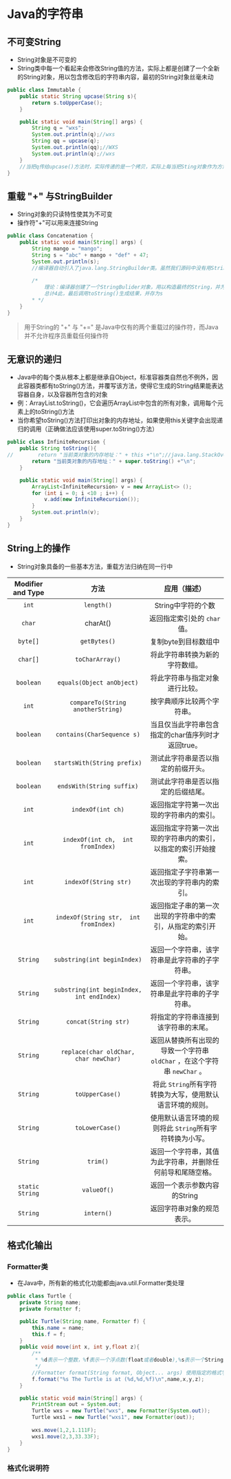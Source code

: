 # Java的字符串

## 不可变String

* String对象是不可变的
* String类中每一个看起来会修改String值的方法，实际上都是创建了一个全新的String对象，用以包含修改后的字符串内容，最初的String对象丝毫未动

```java
public class Immutable {
    public static String upcase(String s){
        return s.toUpperCase();
    }

    public static void main(String[] args) {
        String q = "wxs";
        System.out.println(q);//wxs
        String qq = upcase(q);
        System.out.println(qq);//WXS
        System.out.println(q);//wxs
    }
    //当把q传给upcase()方法时，实际传递的是一个拷贝，实际上每当把Sting对象作为方法的参数时，都会复制一份引用，而该引用所指的对象其实一直待在单一的物理位置上，从未动过
}

```

## 重载 "+" 与StringBuilder

* String对象的只读特性使其为不可变
* 操作符"+"可以用来连接String

```java
public class Concatenation {
    public static void main(String[] args) {
        String mango = "mango";
        String s = "abc" + mango + "def" + 47;
        System.out.println(s);
        //编译器自动引入了java.lang.StringBuilder类。虽然我们源码中没有用StringBuilder类，但是编译器自作主张使用了，因为更高效
        
        /*
            理论：编译器创建了一个StringBulider对象，用以构造最终的String，并为每个字符串调用一次StringBulider的append()方法，
            总计4此，最后调用toString()生成结果，并存为s
        * */
    }
}

```

> 用于String的 "+" 与 "+=" 是Java中仅有的两个重载过的操作符，而Java并不允许程序员重载任何操作符

## 无意识的递归

* Java中的每个类从根本上都是继承自Object，标准容器类自然也不例外，因此容器类都有toString()方法，并覆写该方法，使得它生成的String结果能表达容器自身，以及容器所包含的对象
* 例：ArrayList.toString()，它会遍历ArrayList中包含的所有对象，调用每个元素上的toString()方法
* 当你希望toString()方法打印出对象的内存地址，如果使用this关键字会出现递归的调用（正确做法应该使用super.toString()方法）

```java
public class InfiniteRecursion {
    public String toString(){
//        return "当前类对象的内存地址：" + this +"\n";//java.lang.StackOverflowError
        return "当前类对象的内存地址：" + super.toString() +"\n";
    }

    public static void main(String[] args) {
        ArrayList<InfiniteRecursion> v = new ArrayList<> ();
        for (int i = 0; i <10 ; i++) {
            v.add(new InfiniteRecursion());
        }
        System.out.println(v);
    }
}

```

## String上的操作

* String对象具备的一些基本方法，重载方法归纳在同一行中

| Modifier and Type |                    方法                    |                         应用（描述）                         |
| :---------------: | :----------------------------------------: | :----------------------------------------------------------: |
|       `int`       |                 `length()`                 |                      String中字符的个数                      |
|      `char`       |                  charAt()                  |                 返回指定索引处的 `char`值。                  |
|     `byte[]`      |                `getBytes()`                |                     复制byte到目标数组中                     |
|     `char[]`      |              `toCharArray()`               |                将此字符串转换为新的字符数组。                |
|     `boolean`     |         `equals(Object anObject)`          |                将此字符串与指定对象进行比较。                |
|       `int`       |     `compareTo(String anotherString)`      |                  按字典顺序比较两个字符串。                  |
|     `boolean`     |         `contains(CharSequence s)`         |      当且仅当此字符串包含指定的char值序列时才返回true。      |
|     `boolean`     |        `startsWith(String prefix)`         |              测试此字符串是否以指定的前缀开头。              |
|     `boolean`     |         `endsWith(String suffix)`          |              测试此字符串是否以指定的后缀结尾。              |
|       `int`       |             `indexOf(int ch)`              |           返回指定字符第一次出现的字符串内的索引。           |
|       `int`       |     `indexOf(int ch,  int fromIndex)`      | 返回指定字符第一次出现的字符串内的索引，以指定的索引开始搜索。 |
|       `int`       |           `indexOf(String str)`            |         返回指定子字符串第一次出现的字符串内的索引。         |
|       `int`       |   `indexOf(String str,  int fromIndex)`    | 返回指定子串的第一次出现的字符串中的索引，从指定的索引开始。 |
|     `String`      |        `substring(int beginIndex)`         |        返回一个字符串，该字符串是此字符串的子字符串。        |
|     `String`      | `substring(int beginIndex,  int endIndex)` |        返回一个字符串，该字符串是此字符串的子字符串。        |
|     `String`      |            `concat(String str)`            |             将指定的字符串连接到该字符串的末尾。             |
|     `String`      |   `replace(char oldChar,  char newChar)`   | 返回从替换所有出现的导致一个字符串 `oldChar` ，在这个字符串  `newChar` 。 |
|     `String`      |              `toUpperCase()`               |  将此 `String`所有字符转换为大写，使用默认语言环境的规则。   |
|     `String`      |              `toLowerCase()`               |   使用默认语言环境的规则将此 `String`所有字符转换为小写。    |
|     `String`      |                  `trim()`                  |  返回一个字符串，其值为此字符串，并删除任何前导和尾随空格。  |
|  `static String`  |                `valueOf()`                 |                 返回一个表示参数内容的String                 |
|     `String`      |                 `intern()`                 |                  返回字符串对象的规范表示。                  |

## 格式化输出

### Formatter类

* 在Java中，所有新的格式化功能都由java.util.Formatter类处理 

```java
public class Turtle {
    private String name;
    private Formatter f;

    public Turtle(String name, Formatter f) {
        this.name = name;
        this.f = f;
    }
    public void move(int x, int y,float z){
        /**
         * %d表示一个整数，%f表示一个浮点数(float或者double),%s表示一个String类型参数
         */
        //Formatter format​(String format, Object... args) 使用指定的格式字符串和参数将格式化的字符串写入此对象的目标。  
        f.format("%s The Turtle is at (%d,%d,%f)\n",name,x,y,z);
    }

    public static void main(String[] args) {
        PrintStream out = System.out;
        Turtle wxs = new Turtle("wxs", new Formatter(System.out));
        Turtle wxs1 = new Turtle("wxs1", new Formatter(out));
        
        wxs.move(1,2,1.111F);
        wxs1.move(2,3,33.33F);
    }
}

```

### 格式化说明符

